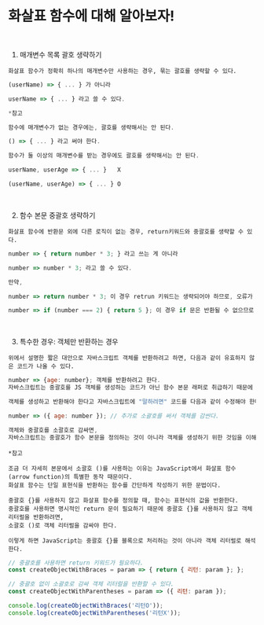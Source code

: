 # 화살표 함수에 대해 알아보자!

<br/>

1. 매개변수 목록 괄호 생략하기
```
화살표 함수가 정확히 하나의 매개변수만 사용하는 경우, 묶는 괄호를 생략할 수 있다.
```

```javascript
(userName) => { ... } 가 아니라

userName => { ... } 라고 쓸 수 있다.
```

```javascript
*참고

함수에 매개변수가 없는 경우에는, 괄호를 생략해서는 안 된다.

() => { ... } 라고 써야 한다.

함수가 둘 이상의 매개변수를 받는 경우에도 괄호를 생략해서는 안 된다.
```

```javascript
userName, userAge => { ... }   X

(userName, userAge) => { ... } O
```

<br/>

2. 함수 본문 중괄호 생략하기
```
화살표 함수에 반환문 외에 다른 로직이 없는 경우, return키워드와 중괄호를 생략할 수 있다.
```
```javascript
number => { return number * 3; } 라고 쓰는 게 아니라

number => number * 3; 라고 쓸 수 있다.
```

```javascript
만약,

number => return number * 3; 이 경우 retrun 키워드는 생략되어야 하므로, 오류가 생긴다.

number => if (number === 2) { return 5 }; 이 경우 if 문은 반환될 수 없으므로 오류가 생긴다. 
```

<br/>

3. 특수한 경우: 객체만 반환하는 경우
```
위에서 설명한 짧은 대안으로 자바스크립트 객체를 반환하려고 하면, 다음과 같이 유효하지 않은 코드가 나올 수 있다.
```

```javascript
number => {age: number}; 객체를 반환하려고 한다.
자바스크립트는 중괄호를 JS 객체를 생성하는 코드가 아닌 함수 본문 래퍼로 취급하기 때문에 이 코드는 유효하지 않다.
```

```javascript
객체를 생성하고 반환해야 한다고 자바스크립트에 "말하려면" 코드를 다음과 같이 수정해야 한다.

number => ({ age: number }); // 추가로 소괄호를 써서 객체를 감싼다.

객체와 중괄호를 소괄호로 감싸면,
자바스크립트는 중괄호가 함수 본문을 정의하는 것이 아니라 객체를 생성하기 위한 것임을 이해하고, 객체가 반환 된다.
```

```
*참고

조금 더 자세히 본문에서 소괄호 ()를 사용하는 이유는 JavaScript에서 화살표 함수(arrow function)의 특별한 동작 때문이다.
화살표 함수는 단일 표현식을 반환하는 함수를 간단하게 작성하기 위한 문법이다.

중괄호 {}를 사용하지 않고 화살표 함수를 정의할 때, 함수는 표현식의 값을 반환한다.
중괄호를 사용하면 명시적인 return 문이 필요하기 때문에 중괄호 {}를 사용하지 않고 객체 리터럴을 반환하려면,
소괄호 ()로 객체 리터럴을 감싸야 한다.

이렇게 하면 JavaScript는 중괄호 {}를 블록으로 처리하는 것이 아니라 객체 리터럴로 해석한다.
```

```javascript
// 중괄호를 사용하면 return 키워드가 필요하다.
const createObjectWithBraces = param => { return { 리턴: param }; };

// 중괄호 없이 소괄호로 감싸 객체 리터럴을 반환할 수 있다.
const createObjectWithParentheses = param => ({ 리턴: param });

console.log(createObjectWithBraces('리턴O'));
console.log(createObjectWithParentheses('리턴X'));
```

